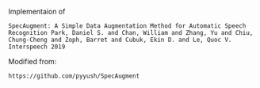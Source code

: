 




Implementaion of 

```
SpecAugment: A Simple Data Augmentation Method for Automatic Speech Recognition Park, Daniel S. and Chan, William and Zhang, Yu and Chiu, Chung-Cheng and Zoph, Barret and Cubuk, Ekin D. and Le, Quoc V. Interspeech 2019
```

Modified from: 
```
https://github.com/pyyush/SpecAugment
``` 
